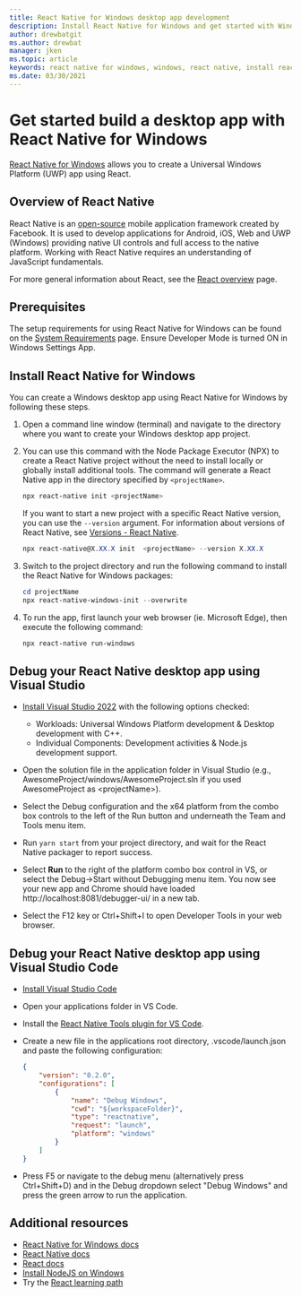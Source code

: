 ```yaml
---
title: React Native for Windows desktop app development
description: Install React Native for Windows and get started with Windows desktop app development using React Native components.
author: drewbatgit
ms.author: drewbat 
manager: jken
ms.topic: article
keywords: react native for windows, windows, react native, install react native on windows, install react native for windows, build a desktop app with react, create a windows app with react, react for desktop apps, npx react-native, react-native-windows-init 
ms.date: 03/30/2021
---
```


# Get started build a desktop app with React Native for Windows

[React Native for Windows](https://microsoft.github.io/react-native-windows) allows you to create a Universal Windows Platform (UWP) app using React.

## Overview of React Native

React Native is an [open-source](https://github.com/facebook/react-native) mobile application framework created by Facebook. It is used to develop applications for Android, iOS, Web and UWP (Windows) providing native UI controls and full access to the native platform. Working with React Native requires an understanding of JavaScript fundamentals.

For more general information about React, see the [React overview](./react-overview.md) page.

## Prerequisites

The setup requirements for using React Native for Windows can be found on the [System Requirements](https://microsoft.github.io/react-native-windows/docs/rnw-dependencies) page. Ensure Developer Mode is turned ON in Windows Settings App.

## Install React Native for Windows

You can create a Windows desktop app using React Native for Windows by following these steps.

1. Open a command line window (terminal) and navigate to the directory where you want to create your Windows desktop app project.
2. You can use this command with the Node Package Executor (NPX) to create a React Native project without the need to install locally or globally install additional tools. The  command will generate a React Native app in the directory specified by `<projectName>`.

    ```powershell
    npx react-native init <projectName>
    ```
    If you want to start a new project with a specific React Native version, you can use the `--version` argument. For information about versions of React Native, see [Versions - React Native](https://reactnative.dev/versions).
   
    ```powershell
    npx react-native@X.XX.X init  <projectName> --version X.XX.X
    ```

4. Switch to the project directory and run the following command to install the React Native for Windows packages:

    ```powershell
    cd projectName
    npx react-native-windows-init --overwrite
    ```

5. To run the app, first launch your web browser (ie. Microsoft Edge), then execute the following command:

    ```powershell
    npx react-native run-windows
    ```

## Debug your React Native desktop app using Visual Studio

- [Install Visual Studio 2022](/visualstudio/install/install-visual-studio) with the following options checked:
  - Workloads: Universal Windows Platform development & Desktop development with C++.
  - Individual Components: Development activities & Node.js development support.

- Open the solution file in the application folder in Visual Studio (e.g., AwesomeProject/windows/AwesomeProject.sln if you used AwesomeProject as \<projectName>).

- Select the Debug configuration and the x64 platform from the combo box controls to the left of the Run button and underneath the Team and Tools menu item.

- Run `yarn start` from your project directory, and wait for the React Native packager to report success.

- Select **Run** to the right of the platform combo box control in VS, or select the Debug->Start without Debugging menu item. You now see your new app and Chrome should have loaded http://localhost:8081/debugger-ui/ in a new tab.

- Select the F12 key or Ctrl+Shift+I to open Developer Tools in your web browser.

## Debug your React Native desktop app using Visual Studio Code

- [Install Visual Studio Code](https://code.visualstudio.com/download)
- Open your applications folder in VS Code.
- Install the [React Native Tools plugin for VS Code](https://marketplace.visualstudio.com/items?itemName=msjsdiag.vscode-react-native).
- Create a new file in the applications root directory, .vscode/launch.json and paste the following configuration:
    ```json
    {
        "version": "0.2.0",
        "configurations": [
            {
                "name": "Debug Windows",
                "cwd": "${workspaceFolder}",
                "type": "reactnative",
                "request": "launch",
                "platform": "windows"
            }
        ]
    }
    ```

- Press F5 or navigate to the debug menu (alternatively press Ctrl+Shift+D) and in the Debug dropdown select "Debug Windows" and press the green arrow to run the application.

## Additional resources

- [React Native for Windows docs](https://microsoft.github.io/react-native-windows/docs/getting-started)
- [React Native docs](https://reactnative.dev/docs/getting-started)
- [React docs](https://reactjs.org/)
- [Install NodeJS on Windows](./nodejs-on-windows.md)
- Try the [React learning path](/training/paths/react/)
